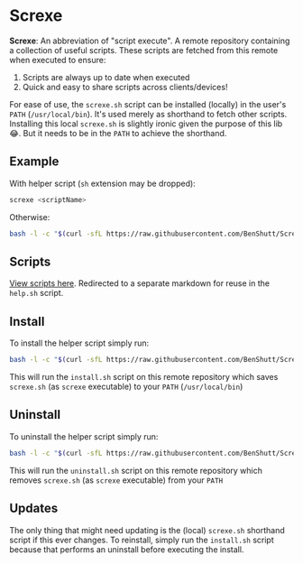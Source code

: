 # Screxe

**Screxe**: An abbreviation of "script execute".
A remote repository containing a collection of useful scripts. These scripts are fetched from this remote when executed to ensure:
1. Scripts are always up to date when executed
2. Quick and easy to share scripts across clients/devices!

For ease of use, the `screxe.sh` script can be installed (locally) in the user's `PATH` (`/usr/local/bin`). It's used merely as shorthand to fetch other scripts. Installing this local `screxe.sh` is slightly ironic given the purpose of this lib 😂. But it needs to be in the `PATH` to achieve the shorthand.

## Example
With helper script (`sh` extension may be dropped):
```bash
screxe <scriptName>
```

Otherwise:
```bash
bash -l -c "$(curl -sfL https://raw.githubusercontent.com/BenShutt/Screxe/master/Scripts/<scriptName.sh>)"
```

## Scripts
[View scripts here](https://github.com/BenShutt/Screxe/tree/master/Scripts).
Redirected to a separate markdown for reuse in the `help.sh` script.

## Install
To install the helper script simply run:
```bash
bash -l -c "$(curl -sfL https://raw.githubusercontent.com/BenShutt/Screxe/master/install.sh)"
```
This will run the `install.sh` script on this remote repository which saves `screxe.sh` (as `screxe` executable) to
your `PATH` (`/usr/local/bin`)

## Uninstall
To uninstall the helper script simply run:
```bash
bash -l -c "$(curl -sfL https://raw.githubusercontent.com/BenShutt/Screxe/master/uninstall.sh)"
```
This will run the `uninstall.sh` script on this remote repository which removes `screxe.sh` (as `screxe` executable) from
your `PATH`

## Updates
The only thing that might need updating is the (local) `screxe.sh` shorthand script if this ever changes.
To reinstall, simply run the `install.sh` script because that performs an uninstall before executing the install.

